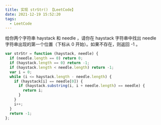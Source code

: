 ```yaml
---
title: 实现 strStr() 【LeetCode】
date: 2021-12-19 15:52:20
tags:
  - LeetCode
---
```


给你两个字符串 haystack 和 needle ，请你在 haystack 字符串中找出 needle 字符串出现的第一个位置（下标从 0 开始）。如果不存在，则返回 -1 。

```js
var strStr = function (haystack, needle) {
  if (needle.length == 0) return 0;
  if (haystack.length == 0) return -1;
  if (haystack.length < needle.length) return -1;
  var i = 0;
  while (i <= haystack.length - needle.length) {
    if (haystack[i] == needle[0]) {
      if (haystack.substring(i, i + needle.length) == needle) {
        return i;
      }
    }
    i++;
  }
  return -1;
};
```
